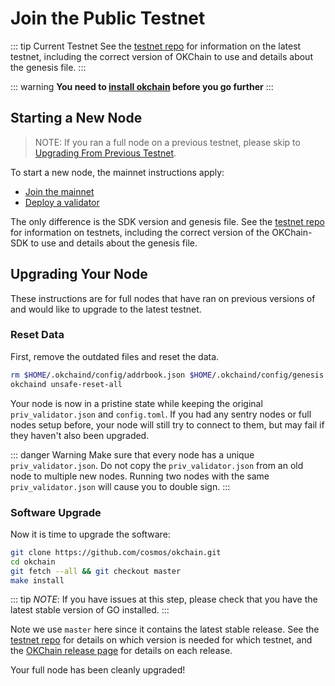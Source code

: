 <!--
order: 4
-->

# Join the Public Testnet 

::: tip Current Testnet
See the [testnet repo](https://github.com/cosmos/testnets) for
information on the latest testnet, including the correct version
of OKChain to use and details about the genesis file.
:::

::: warning
**You need to [install okchain](./installation.md) before you go further**
:::

## Starting a New Node

> NOTE: If you ran a full node on a previous testnet, please skip to [Upgrading From Previous Testnet](#upgrading-from-previous-testnet).

To start a new node, the mainnet instructions apply:

- [Join the mainnet](./join-okchain-mainnet.md)
- [Deploy a validator](../validators/validators-guide-cli.md)

The only difference is the SDK version and genesis file. See the [testnet repo](https://github.com/cosmos/testnets) for information on testnets, including the correct version of the OKChain-SDK to use and details about the genesis file.

## Upgrading Your Node

These instructions are for full nodes that have ran on previous versions of and would like to upgrade to the latest testnet.

### Reset Data

First, remove the outdated files and reset the data.

```bash
rm $HOME/.okchaind/config/addrbook.json $HOME/.okchaind/config/genesis.json
okchaind unsafe-reset-all
```

Your node is now in a pristine state while keeping the original `priv_validator.json` and `config.toml`. If you had any sentry nodes or full nodes setup before,
your node will still try to connect to them, but may fail if they haven't also
been upgraded.

::: danger Warning
Make sure that every node has a unique `priv_validator.json`. Do not copy the `priv_validator.json` from an old node to multiple new nodes. Running two nodes with the same `priv_validator.json` will cause you to double sign.
:::

### Software Upgrade

Now it is time to upgrade the software:

```bash
git clone https://github.com/cosmos/okchain.git
cd okchain
git fetch --all && git checkout master
make install
```

::: tip
_NOTE_: If you have issues at this step, please check that you have the latest stable version of GO installed.
:::

Note we use `master` here since it contains the latest stable release.
See the [testnet repo](https://github.com/cosmos/testnets) for details on which version is needed for which testnet, and the [OKChain release page](https://github.com/cosmos/okchain/releases) for details on each release.

Your full node has been cleanly upgraded!
